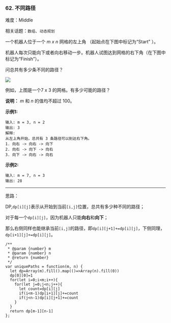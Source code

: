 ### 62. 不同路径

难度：Middle

相关话题：`数组`、`动态规划`

一个机器人位于一个 *m x n* 网格的左上角 （起始点在下图中标记为&ldquo;Start&rdquo; ）。



机器人每次只能向下或者向右移动一步。机器人试图达到网格的右下角（在下图中标记为&ldquo;Finish&rdquo;）。



问总共有多少条不同的路径？



![](https://assets.leetcode-cn.com/aliyun-lc-upload/uploads/2018/10/22/robot_maze.png)




例如，上图是一个7 x 3 的网格。有多少可能的路径？



**说明：** *m* 和 *n* 的值均不超过 100。



**示例1:** 



```
输入: m = 3, n = 2
输出: 3
解释:
从左上角开始，总共有 3 条路径可以到达右下角。
1. 向右 -> 向右 -> 向下
2. 向右 -> 向下 -> 向右
3. 向下 -> 向右 -> 向右
```


**示例2:** 



```
输入: m = 7, n = 3
输出: 28
```



-----

思路：

DP,`dp[i][j]`表示从开始到当前`[i,j]`位置，总共有多少种不同的路径；

对于每一个`dp[i][j]`，因为机器人只能**向右**和**向下**；

那么右侧同样也能继承当前`[i,j]`的路径，即`dp[i][j+1]+=dp[i][j]`，下侧同理，`dp[i+1][j]+=dp[i][j]`。

```
/**
 * @param {number} m
 * @param {number} n
 * @return {number}
 */
var uniquePaths = function(m, n) {
  let dp=Array(m).fill().map(()=>Array(n).fill(0))
  dp[0][0]=1
  for(let i=0;i<m;i++){
    for(let j=0;j<n;j++){
      let count=dp[i][j]
      if(i<m-1)dp[i+1][j]+=count
      if(j<n-1)dp[i][j+1]+=count
    }
  }
  return dp[m-1][n-1]
};
```

